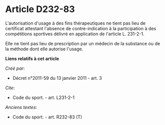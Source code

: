# Article D232-83

L'autorisation d'usage à des fins thérapeutiques ne tient pas lieu de certificat attestant l'absence de contre-indication à
la participation à des compétitions sportives délivré en application de l'article L. 231-2-1. 

Elle ne tient pas lieu de prescription par un médecin de la substance ou de la méthode dont elle autorise l'usage.

**Liens relatifs à cet article**

_Créé par_:

  - Décret n°2011-59 du 13 janvier 2011 - art. 3

_Cite_:

  - Code du sport. - art. L231-2-1

_Anciens textes_:

  - Code du sport. - art. R232-83 (T)
